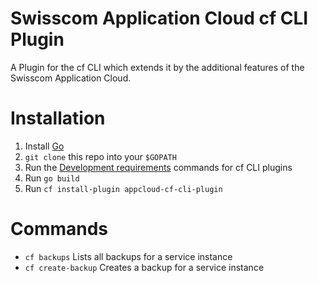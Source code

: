 # Swisscom Application Cloud cf CLI Plugin

A Plugin for the cf CLI which extends it by the additional features of the Swisscom Application Cloud.

# Installation

1. Install [Go](https://golang.org/)
1. `git clone` this repo into your `$GOPATH`
1. Run the [Development requirements](https://github.com/cloudfoundry/cli/tree/master/plugin/plugin_examples#development-requirements) commands for cf CLI plugins
1. Run `go build`
1. Run `cf install-plugin appcloud-cf-cli-plugin`

# Commands

* `cf backups` Lists all backups for a service instance
* `cf create-backup` Creates a backup for a service instance
